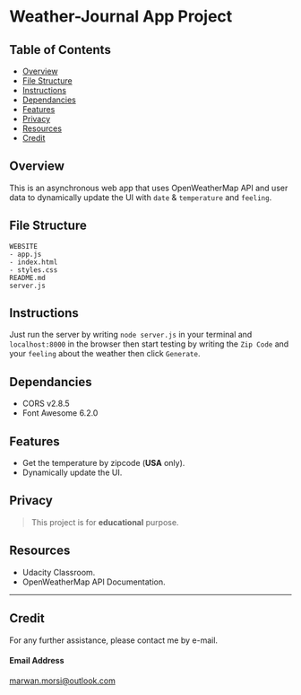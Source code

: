 # Weather-Journal App Project

## Table of Contents

- [Overview](#overview)
- [File Structure](#file-structure)
- [Instructions](#instructions)
- [Dependancies](#dependancies)
- [Features](#features)
- [Privacy](#privacy)
- [Resources](#resources)
- [Credit](#credit)

## Overview

This is an asynchronous web app that uses OpenWeatherMap API and user data to dynamically update the UI with `date` & `temperature` and `feeling`.

## File Structure

```
WEBSITE
- app.js
- index.html
- styles.css
README.md
server.js
```

## Instructions

Just run the server by writing `node server.js` in your terminal and `localhost:8000` in the browser then start testing by writing the `Zip Code` and your `feeling` about the weather then click `Generate`.

## Dependancies

- CORS v2.8.5
- Font Awesome 6.2.0

## Features

- Get the temperature by zipcode (**USA** only).
- Dynamically update the UI.

## Privacy

> This project is for **educational** purpose.

## Resources

- Udacity Classroom.
- OpenWeatherMap API Documentation.

---

## Credit

For any further assistance, please contact me by e-mail.

#### Email Address

<marwan.morsi@outlook.com>
